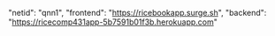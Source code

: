 "netid": "qnn1",
"frontend": "https://ricebookapp.surge.sh",
"backend": "https://ricecomp431app-5b7591b01f3b.herokuapp.com"
